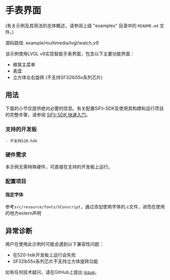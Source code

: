 # 手表界面
(有关示例及其用法的总体概述，请参阅上级 "examples" 目录中的 `README.md` 文件。)

源码路径: example/multimedia/lvgl/watch_v9

该示例使用LVGL v9实现智能手表界面，包含以下主要功能界面：
- 蜂窝主菜单
- 表盘
- 立方体左右旋转 (不支持SF32lb55x系列芯片)

## 用法

下面的小节仅提供绝对必要的信息。有关配置SiFli-SDK及使用其构建和运行项目的完整步骤，请参阅 [SiFli-SDK 快速入门](https://docs.sifli.com/projects/sdk/latest/sf32lb52x/quickstart/index.html)。

### 支持的开发板
```{note}
- 不支持520-hdk
```

### 硬件需求
本示例无需特殊硬件，可直接在支持的开发板上运行。

### 配置项目

#### 指定字体
参考`src/resource/fonts/SConscript`，通过添加使用字体的.c文件，进而在使用的地方extern声明

## 异常诊断
用户在使用此示例时可能会遇到以下兼容性问题：
- 在520-hdk开发板上运行会失败
- SF32lb55x系列芯片不支持立方体旋转功能

如有任何技术疑问，请在GitHub上提出 [issue](https://github.com/OpenSiFli/SiFli-SDK/issues)。
